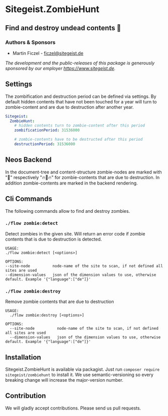 # Sitegeist.ZombieHunt 
## Find and destroy undead contents 🧟


### Authors & Sponsors

* Martin Ficzel - ficzel@sitegeist.de

*The development and the public-releases of this package is generously sponsored by our employer https://www.sitegeist.de.*

## Settings

The zombification and destruction period can be defined via settings. By default hidden contents that have not been touched for
a year will turn to zombie-content and are due to destruction after another year. 

```yaml
Sitegeist:
  ZombieHunt:
    # hidden contents turn to zombie-content after this period
    zombificationPeriod: 31536000

    # zombie-contents have to be destructed after this period
    destructionPeriod: 31536000
```

## Neos Backend

In the document-tree and content-structure zombie-nodes are marked with "🧟" respectively "🔥🧟🔥" for zombie-contents that are due to destruction.
In addition zombie-contents are marked in the backend rendering.

## Cli Commands

The following commands allow to find and destroy zombies.

### `./flow zombie:detect`

Detect zombies in the given site. Will return an error code if zombie contents that is due to destruction is detected.

```shell
USAGE:
./flow zombie:detect [<options>]

OPTIONS:
--site-node          node-name of the site to scan, if not defined all sites are used
--dimension-values   json of the dimension values to use, otherwise default. Example '{"language":["de"]}'
```
### `./flow zombie:destroy`

Remove zombie contents that are due to destruction

```shell
USAGE:
  ./flow zombie:destroy [<options>]

OPTIONS:
  --site-node          node-name of the site to scan, if not defined all sites are used
  --dimension-values   json of the dimension values to use, otherwise default. Example '{"language":["de"]}'
```

## Installation

Sitegeist.ZombieHunt is available via packagist. Just run `composer require sitegeist/zombiehunt` to install it. We use semantic-versioning so every breaking change will increase the major-version number.

## Contribution

We will gladly accept contributions. Please send us pull requests.
